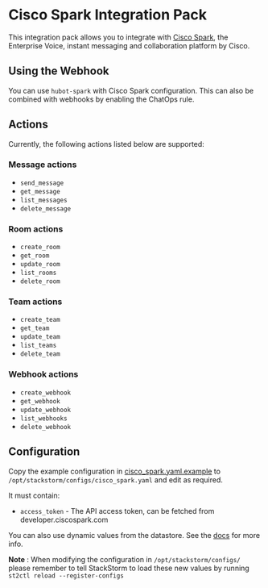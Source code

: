 # Cisco Spark Integration Pack

This integration pack allows you to integrate with
[Cisco Spark](http://www.ciscospark.com/),
the Enterprise Voice, instant messaging and collaboration platform by Cisco.

## Using the Webhook

You can use `hubot-spark` with Cisco Spark configuration. This can also
be combined with webhooks by enabling the ChatOps rule.

## Actions

Currently, the following actions listed below are supported:

### Message actions

* `send_message`
* `get_message`
* `list_messages`
* `delete_message`

### Room actions

* `create_room`
* `get_room`
* `update_room`
* `list_rooms`
* `delete_room`

### Team actions

* `create_team`
* `get_team`
* `update_team`
* `list_teams`
* `delete_team`

### Webhook actions

* `create_webhook`
* `get_webhook`
* `update_webhook`
* `list_webhooks`
* `delete_webhook`

## Configuration

Copy the example configuration in [cisco_spark.yaml.example](./cisco_spark.yaml.example)
to `/opt/stackstorm/configs/cisco_spark.yaml` and edit as required.

It must contain:

* `access_token` - The API access token, can be fetched from developer.ciscospark.com

You can also use dynamic values from the datastore. See the
[docs](https://docs.stackstorm.com/reference/pack_configs.html) for more info.

**Note** : When modifying the configuration in `/opt/stackstorm/configs/` please
           remember to tell StackStorm to load these new values by running
           `st2ctl reload --register-configs`
